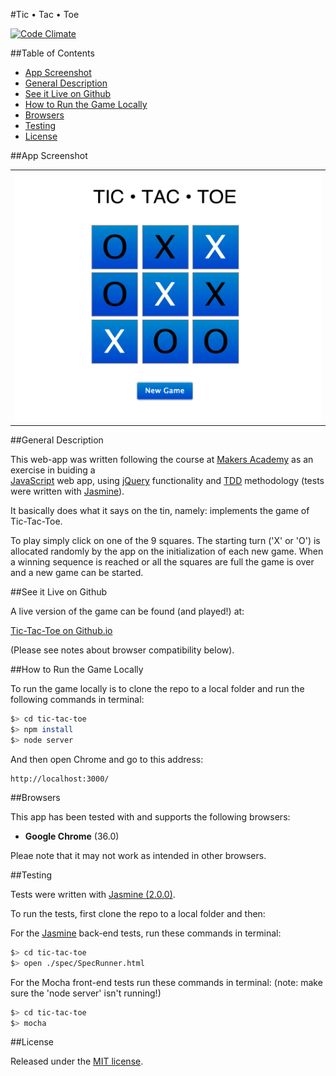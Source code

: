 #Tic • Tac • Toe

[![Code Climate](https://codeclimate.com/github/nadavmatalon/tic-tac-toe/badges/gpa.svg)](https://codeclimate.com/github/nadavmatalon/tic-tac-toe)

##Table of Contents

* [App Screenshot](#app-screenshot)
* [General Description](#general-description)
* [See it Live on Github](#see-it-live-on-github)
* [How to Run the Game Locally](#how-to-run-the-game-locally)
* [Browsers](#browsers)
* [Testing](#testing)
* [License](#license)


##App Screenshot

<table>
	<tr>
		<td align="center">
			<a href="https://raw.githubusercontent.com/nadavmatalon/tic-tac-toe/master/public/images/tic-tac-toe-screenshot.png">
				<img src="/public/images/tic-tac-toe-screenshot.png" width="500" height="400" />
			</a>
		</td>
	</tr>
</table>


##General Description

This web-app was written following the course at 
[Makers Academy](http://www.makersacademy.com/) 
as an exercise in buiding a  
[JavaScript](http://en.wikipedia.org/wiki/JavaScript) web app, 
using [jQuery](http://jquery.com) functionality and 
[TDD](http://en.wikipedia.org/wiki/Test-driven_development) 
methodology (tests were written with 
[Jasmine](http://jasmine.github.io/2.0/introduction.html)). 

It basically does what it says on the tin, namely: implements the game of 
Tic-Tac-Toe. 

To play simply click on one of the 9 squares. The starting turn ('X' or 'O') 
is allocated randomly by the app on the initialization of each new game. When 
a winning sequence is reached or all the squares are full the game is over 
and a new game can be started.


##See it Live on Github
			
A live version of the game can be found (and played!) at:

[Tic-Tac-Toe on Github.io](http://nadavmatalon.github.io/tic-tac-toe/)

(Please see notes about browser compatibility below).


##How to Run the Game Locally

To run the game locally is to clone the repo to a local folder 
and run the following commands in terminal:

```bash
$> cd tic-tac-toe
$> npm install
$> node server
```
And then open Chrome and go to this address:

```
http://localhost:3000/
```


##Browsers

This app has been tested with and supports the following browsers:

* __Google Chrome__ (36.0)

Pleae note that it may not work as intended in other browsers.


##Testing

Tests were written with [Jasmine (2.0.0)](http://jasmine.github.io/2.0/introduction.html).

To run the tests, first clone the repo to a local folder and then: 

For the [Jasmine](http://jasmine.github.io/2.0/introduction.html) back-end tests, 
run these commands in terminal:

```bash
$> cd tic-tac-toe
$> open ./spec/SpecRunner.html
```

For the Mocha front-end tests run these commands in terminal:
(note: make sure the 'node server' isn't running!)

```bash
$> cd tic-tac-toe
$> mocha
```


##License

<p>Released under the <a href="http://www.opensource.org/licenses/MIT">MIT license</a>.</p>



